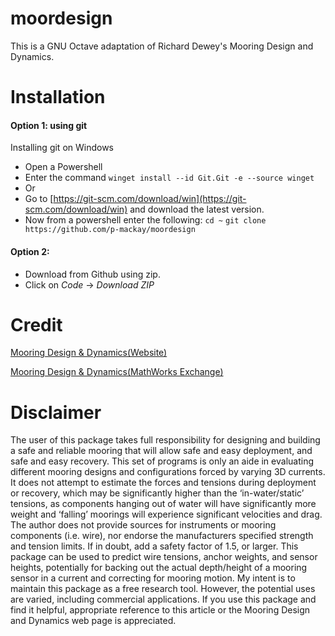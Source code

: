 # moordesign

This is a GNU Octave adaptation of Richard Dewey's Mooring Design and Dynamics. 

# Installation
#### Option 1: using git
Installing git on Windows
- Open a Powershell
- Enter the command 
`winget install --id Git.Git -e --source winget`
- Or
- Go to [https://git-scm.com/download/win](https://git-scm.com/download/win) and download the latest version.
- Now from a powershell enter the following:
`cd ~`
`git clone https://github.com/p-mackay/moordesign`
#### Option 2: 
- Download from Github using zip.
- Click on *Code* -> *Download ZIP* 


# Credit

[Mooring Design & Dynamics(Website)](http://web.uvic.ca/~rdewey/mooring/moordyn.php)

[Mooring Design & Dynamics(MathWorks Exchange)](http://web.uvic.ca/~rdewey/mooring/moordyn.php)


# Disclaimer
The user of this package takes full responsibility for designing and building a safe
and reliable mooring that will allow safe and easy deployment, and safe and easy
recovery. This set of programs is only an aide in evaluating different mooring designs
and configurations forced by varying 3D currents. It does not attempt to estimate
the forces and tensions during deployment or recovery, which may be significantly
higher than the ‘in-water/static’ tensions, as components hanging out of water will
have significantly more weight and ‘falling’ moorings will experience significant
velocities and drag. The author does not provide sources for instruments or mooring
components (i.e. wire), nor endorse the manufacturers specified strength and tension
limits. If in doubt, add a safety factor of 1.5, or larger.
This package can be used to predict wire tensions, anchor weights, and sensor
heights, potentially for backing out the actual depth/height of a mooring sensor in
a current and correcting for mooring motion. My intent is to maintain this package
as a free research tool. However, the potential uses are varied, including commercial
applications. If you use this package and find it helpful, appropriate reference to this
article or the Mooring Design and Dynamics web page is appreciated.
